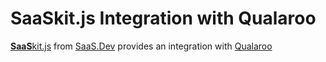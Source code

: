 
# **SaaS**kit.js Integration with Qualaroo

[**SaaS**kit.js](https://saaskit.js.org) from [SaaS.Dev](https://saas.dev) provides an integration with [Qualaroo](https://saaskit.js.org/integrations/qualaroo)
